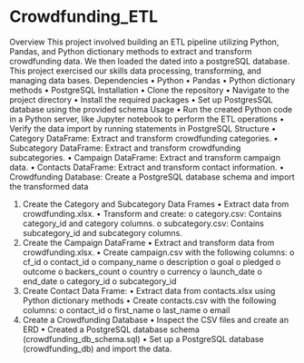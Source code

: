 # Crowdfunding_ETL

Overview
This project involved building an ETL pipeline utilizing Python, Pandas, and Python dictionary methods to extract and transform crowdfunding data. We then loaded the dated into a postgreSQL database. This project exercised our skills data processing, transforming, and managing data bases.
Dependencies
•	Python
•	Pandas
•	Python dictionary methods
•	PostgreSQL
Installation
•	Clone the repository
•	Navigate to the project directory
•	Install the required packages
•	Set up PostgresSQL database using the provided schema
Usage
•	Run the created Python code in a Python server, like Jupyter notebook to perform the ETL operations
•	Verify the data import by running statements in PostgreSQL
Structure
•	Category DataFrame: Extract and transform crowdfunding categories.
•	Subcategory DataFrame: Extract and transform crowdfunding subcategories.
•	Campaign DataFrame: Extract and transform campaign data.
•	Contacts DataFrame: Extract and transform contact information.
•	Crowdfunding Database: Create a PostgreSQL database schema and import the transformed data
1. Create the Category and Subcategory Data Frames
•	Extract data from crowdfunding.xlsx.
•	Transform and create:
o	category.csv: Contains category_id and category columns.
o	subcategory.csv: Contains subcategory_id and subcategory columns.
2. Create the Campaign DataFrame
•	Extract and transform data from crowdfunding.xlsx.
•	Create campaign.csv with the following columns:
o	cf_id
o	contact_id
o	company_name
o	description
o	goal
o	pledged
o	outcome
o	backers_count
o	country
o	currency
o	launch_date
o	end_date
o	category_id
o	subcategory_id
3. Create Contact Data Frame:
•	Extract data from contacts.xlsx using Python dictionary methods
•	Create contacts.csv with the following columns:
o	contact_id
o	first_name
o	last_name
o	email
4. Create a Crowdfunding Database
•	Inspect the CSV files and create an ERD
•	Created a PostgreSQL database schema (crowdfunding_db_schema.sql)
•	Set up a PostgreSQL database (crowdfunding_db) and import the data.

